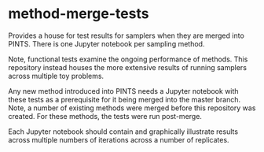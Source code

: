 # method-merge-tests
Provides a house for test results for samplers when they are merged into PINTS. There is one Jupyter notebook per sampling method.

Note, functional tests examine the ongoing performance of methods. This repository instead houses the more extensive results of running samplers across multiple toy problems.

Any new method introduced into PINTS needs a Jupyter notebook with these tests as a prerequisite for it being merged into the master branch. Note, a number of existing methods were merged before this repository was created. For these methods, the tests were run post-merge.

Each Jupyter notebook should contain and graphically illustrate results across multiple numbers of iterations across a number of replicates.
